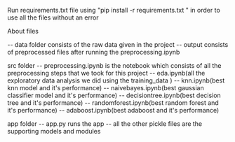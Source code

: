 

Run requirements.txt file using "pip install -r requirements.txt
" in order to use all the files without an error


About files


-- data folder consists of the raw data given in the project
-- output consists of preprocessed files after running the preprocessing.ipynb

src folder
-- preprocessing.ipynb is the notebook which consists of all the preprocessing steps that we took for this project
-- eda.ipynb(all the exploratory data analysis we did using the training_data )
-- knn.ipynb(best knn model and it's performance)
-- naivebayes.ipynb(best gaussian classifier model and it's performance)
-- decisiontree.ipynb(best decision tree and it's performance)
-- randomforest.ipynb(best random forest and it's performance)
-- adaboost.ipynb(best adaboost and it's performance)


app folder
-- app.py runs the app
-- all the other pickle files are the supporting models and modules